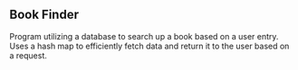 ## Book Finder

Program utilizing a database to search up a book based on a user entry. Uses a hash map to efficiently fetch 
data and return it to the user based on a request. 
